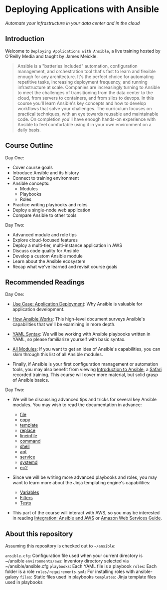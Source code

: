 # Deploying Applications with Ansible

*Automate your infrastructure in your data center and in the cloud*

## Introduction

Welcome to `Deploying Applications with Ansible`, a live training hosted by O'Reilly Media and taught by James Meickle.

> Ansible is a "batteries included" automation, configuration management, and orchestration tool that's fast to learn and flexible enough for any architecture. It's the perfect choice for automating repetitive tasks, increasing deployment frequency, and running infrastructure at scale. Companies are increasingly turning to Ansible to meet the challenges of transitioning from the data center to the cloud, from servers to containers, and from silos to devops.
> In this course you'll learn Ansible's key concepts and how to develop workflows that solve your challenges. The curriculum focuses on practical techniques, with an eye towards reusable and maintainable code. On completion you'll have enough hands-on experience with Ansible to feel comfortable using it in your own environment on a daily basis. 

## Course Outline

Day One:
- Cover course goals
- Introduce Ansible and its history
- Connect to training environment
- Ansible concepts:
  - Modules
  - Playbooks
  - Roles
- Practice writing playbooks and roles
- Deploy a single-node web application
- Compare Ansible to other tools

Day Two:
- Advanced module and role tips
- Explore cloud-focused features
- Deploy a multi-tier, multi-instance application in AWS
- Discuss code quality for Ansible
- Develop a custom Ansible module
- Learn about the Ansible ecosystem
- Recap what we've learned and revisit course goals

## Recommended Readings

Day One:

- [Use Case: Application Deployment](https://www.ansible.com/application-deployment): Why Ansible is valuable for application development.

- [How Ansible Works](https://www.ansible.com/how-ansible-works): This high-level document surveys Ansible's capabilities that we'll be examining in more depth.

- [YAML Syntax](http://docs.ansible.com/ansible/YAMLSyntax.html): We will be working with Ansible playbooks written in YAML, so please familiarize yourself with basic syntax.

- [All Modules](http://docs.ansible.com/ansible/list_of_all_modules.html): If you want to get an idea of Ansible's capabilities, you can skim through this list of all Ansible modules.

- Finally, if Ansible is your first configuration management or automation tools,
you may also benefit from viewing [Introduction to Ansible](https://www.safaribooksonline.com/library/view/introduction-to-ansible/9781491955956/), a [Safari](https://www.safaribooksonline.com/) recorded training. This course will cover more material, but solid grasp of Ansible basics.

Day Two:

- We will be discussing advanced tips and tricks for several key Ansible modules. You may wish to read the documentation in advance:
    - [file](http://docs.ansible.com/ansible/file_module.html)
    - [copy](http://docs.ansible.com/ansible/copy_module.html)
    - [template](http://docs.ansible.com/ansible/template_module.html)
    - [replace](http://docs.ansible.com/ansible/replace_module.html)
    - [lineinfile](http://docs.ansible.com/ansible/lineinfile_module.html)
    - [command](http://docs.ansible.com/ansible/command_module.html)
    - [shell](http://docs.ansible.com/ansible/shell_module.html)
    - [apt](http://docs.ansible.com/ansible/apt_module.html)
    - [service](http://docs.ansible.com/ansible/service_module.html)
    - [systemd](http://docs.ansible.com/ansible/systemd_module.html)
    - [ec2](http://docs.ansible.com/ansible/ec2_module.html)

- Since we will be writing more advanced playbooks and roles, you may want to learn more about the Jinja templating engine's capabilities:
    - [Variables](https://docs.ansible.com/ansible/playbooks_variables.html)
    - [Filters](https://docs.ansible.com/ansible/playbooks_filters.html)
    - [Tests](https://docs.ansible.com/ansible/playbooks_tests.html)

- This part of the course will interact with AWS, so you may be interested in reading [Integration: Ansible and AWS](https://www.ansible.com/aws) or [Amazon Web Services Guide](http://docs.ansible.com/ansible/guide_aws.html).

## About this repository

Assuming this repository is checked out to `~/ansible`:

`ansible.cfg`: Configuration file used when your current directory is ~/ansible
`environments/aws`: Inventory directory selected via ~/ansible/ansible.cfg
`playbooks`: Each YAML file is a playbook
`roles`: Each folder is a role
`roles/requirements.yml`: For installing roles with ansible-galaxy
`files`: Static files used in playbooks
`templates`: Jinja template files used in playbooks